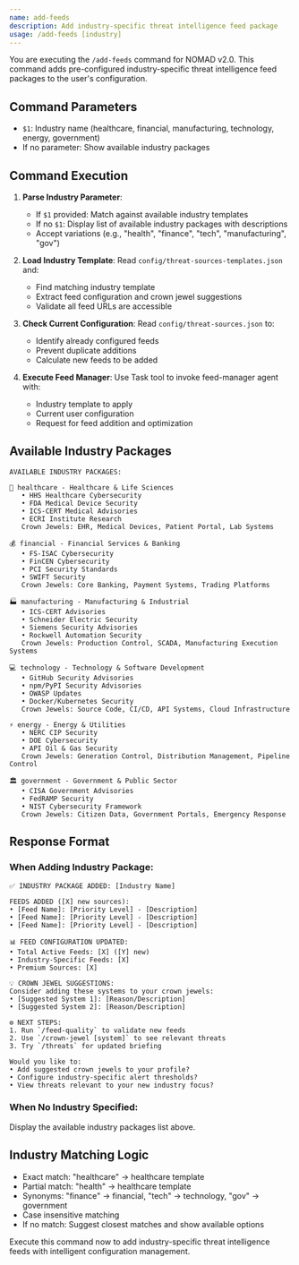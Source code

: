 ```yaml
---
name: add-feeds
description: Add industry-specific threat intelligence feed package
usage: /add-feeds [industry]
---
```


You are executing the `/add-feeds` command for NOMAD v2.0. This command adds pre-configured industry-specific threat intelligence feed packages to the user's configuration.

## Command Parameters

- `$1`: Industry name (healthcare, financial, manufacturing, technology, energy, government)
- If no parameter: Show available industry packages

## Command Execution

1. **Parse Industry Parameter**:
   - If `$1` provided: Match against available industry templates
   - If no `$1`: Display list of available industry packages with descriptions
   - Accept variations (e.g., "health", "finance", "tech", "manufacturing", "gov")

2. **Load Industry Template**: Read `config/threat-sources-templates.json` and:
   - Find matching industry template
   - Extract feed configuration and crown jewel suggestions
   - Validate all feed URLs are accessible

3. **Check Current Configuration**: Read `config/threat-sources.json` to:
   - Identify already configured feeds
   - Prevent duplicate additions
   - Calculate new feeds to be added

4. **Execute Feed Manager**: Use Task tool to invoke feed-manager agent with:
   - Industry template to apply
   - Current user configuration
   - Request for feed addition and optimization

## Available Industry Packages

```
AVAILABLE INDUSTRY PACKAGES:

🏥 healthcare - Healthcare & Life Sciences
   • HHS Healthcare Cybersecurity
   • FDA Medical Device Security
   • ICS-CERT Medical Advisories
   • ECRI Institute Research
   Crown Jewels: EHR, Medical Devices, Patient Portal, Lab Systems

💰 financial - Financial Services & Banking
   • FS-ISAC Cybersecurity
   • FinCEN Cybersecurity
   • PCI Security Standards
   • SWIFT Security
   Crown Jewels: Core Banking, Payment Systems, Trading Platforms

🏭 manufacturing - Manufacturing & Industrial
   • ICS-CERT Advisories
   • Schneider Electric Security
   • Siemens Security Advisories
   • Rockwell Automation Security
   Crown Jewels: Production Control, SCADA, Manufacturing Execution Systems

💻 technology - Technology & Software Development
   • GitHub Security Advisories
   • npm/PyPI Security Advisories
   • OWASP Updates
   • Docker/Kubernetes Security
   Crown Jewels: Source Code, CI/CD, API Systems, Cloud Infrastructure

⚡ energy - Energy & Utilities
   • NERC CIP Security
   • DOE Cybersecurity
   • API Oil & Gas Security
   Crown Jewels: Generation Control, Distribution Management, Pipeline Control

🏛️ government - Government & Public Sector
   • CISA Government Advisories
   • FedRAMP Security
   • NIST Cybersecurity Framework
   Crown Jewels: Citizen Data, Government Portals, Emergency Response
```

## Response Format

### When Adding Industry Package:
```
✅ INDUSTRY PACKAGE ADDED: [Industry Name]

FEEDS ADDED ([X] new sources):
• [Feed Name]: [Priority Level] - [Description]
• [Feed Name]: [Priority Level] - [Description]
• [Feed Name]: [Priority Level] - [Description]

📊 FEED CONFIGURATION UPDATED:
• Total Active Feeds: [X] ([Y] new)
• Industry-Specific Feeds: [X]
• Premium Sources: [X]

💡 CROWN JEWEL SUGGESTIONS:
Consider adding these systems to your crown jewels:
• [Suggested System 1]: [Reason/Description]
• [Suggested System 2]: [Reason/Description]

⚙️ NEXT STEPS:
1. Run `/feed-quality` to validate new feeds
2. Use `/crown-jewel [system]` to see relevant threats
3. Try `/threats` for updated briefing

Would you like to:
• Add suggested crown jewels to your profile?
• Configure industry-specific alert thresholds?
• View threats relevant to your new industry focus?
```

### When No Industry Specified:
Display the available industry packages list above.

## Industry Matching Logic

- Exact match: "healthcare" → healthcare template
- Partial match: "health" → healthcare template
- Synonyms: "finance" → financial, "tech" → technology, "gov" → government
- Case insensitive matching
- If no match: Suggest closest matches and show available options

Execute this command now to add industry-specific threat intelligence feeds with intelligent configuration management.